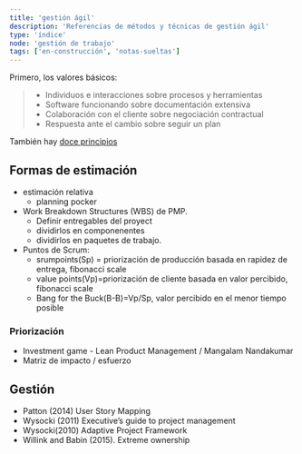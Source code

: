 ```yaml
---
title: 'gestión ágil'
description: 'Referencias de métodos y técnicas de gestión ágil'
type: 'índice'
node: 'gestión de trabajo'
tags: ['en-construcción', 'notas-sueltas']
---
```


Primero, los valores básicos:

>- Individuos e interacciones sobre procesos y herramientas
>- Software funcionando sobre documentación extensiva
>- Colaboración con el cliente sobre negociación contractual
>- Respuesta ante el cambio sobre seguir un plan

También hay [doce principios](https://agilemanifesto.org/iso/es/principles.html)

## Formas de estimación
- estimación relativa
	- planning pocker
- Work Breakdown Structures (WBS) de PMP. 
	- Definir entregables del proyect
	- dividirlos en componenentes
	- dividirlos en paquetes de trabajo.
- Puntos de Scrum: 
	- srumpoints(Sp) = priorización de producción basada en rapidez de entrega, fibonacci scale
	- value points(Vp)=priorización de cliente basada en valor percibido, fibonacci scale
	- Bang for the Buck(B-B)=Vp/Sp, valor percibido en el menor tiempo posible

### Priorización

- Investment game - Lean Product Management / Mangalam Nandakumar
- Matriz de impacto / esfuerzo

## Gestión

- Patton (2014) User Story Mapping
- Wysocki (2011) Executive’s guide to project management
- Wysocki(2010) Adaptive Project Framework
- Willink and Babin (2015). Extreme ownership